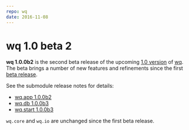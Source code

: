 ```yaml
---
repo: wq
date: 2016-11-08
---
```


# wq 1.0 beta 2

**wq 1.0.0b2** is the second beta release of the upcoming [1.0 version](https://github.com/wq/wq/issues/22) of [wq](https://wq.io).  The beta brings a number of new features and refinements since the first [beta release](./wq-1.0.0b1.md).

See the submodule release notes for details:
- [wq.app 1.0.0b2](./wq.app-1.0.0b2.md)
- [wq.db 1.0.0b3](./wq.db-1.0.0b3.md)
- [wq.start 1.0.0b3](./wq.start-1.0.0b3.md)

`wq.core` and `wq.io` are unchanged since the first beta release.
